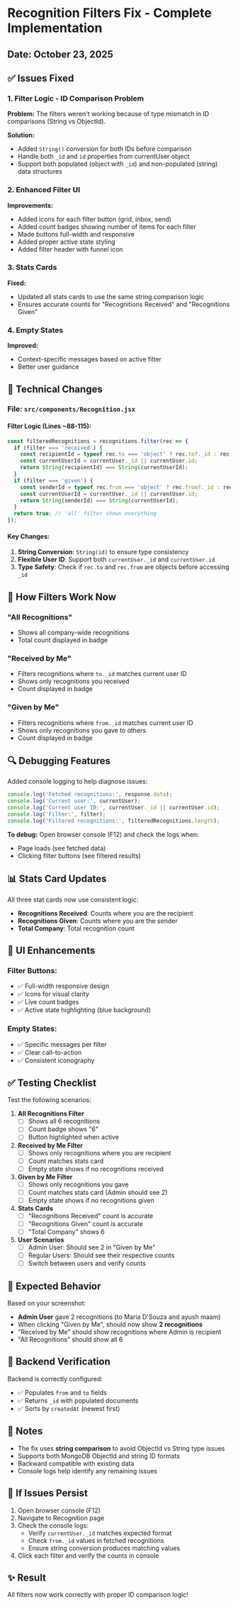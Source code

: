 # Recognition Filters Fix - Complete Implementation

## Date: October 23, 2025

## ✅ Issues Fixed

### 1. **Filter Logic - ID Comparison Problem**
**Problem:** The filters weren't working because of type mismatch in ID comparisons (String vs ObjectId).

**Solution:**
- Added `String()` conversion for both IDs before comparison
- Handle both `_id` and `id` properties from currentUser object
- Support both populated (object with `_id`) and non-populated (string) data structures

### 2. **Enhanced Filter UI**
**Improvements:**
- Added icons for each filter button (grid, inbox, send)
- Added count badges showing number of items for each filter
- Made buttons full-width and responsive
- Added proper active state styling
- Added filter header with funnel icon

### 3. **Stats Cards**
**Fixed:**
- Updated all stats cards to use the same string comparison logic
- Ensures accurate counts for "Recognitions Received" and "Recognitions Given"

### 4. **Empty States**
**Improved:**
- Context-specific messages based on active filter
- Better user guidance

## 🔧 Technical Changes

### File: `src/components/Recognition.jsx`

#### Filter Logic (Lines ~88-115):
```javascript
const filteredRecognitions = recognitions.filter(rec => {
  if (filter === 'received') {
    const recipientId = typeof rec.to === 'object' ? rec.to?._id : rec.to;
    const currentUserId = currentUser._id || currentUser.id;
    return String(recipientId) === String(currentUserId);
  }
  if (filter === 'given') {
    const senderId = typeof rec.from === 'object' ? rec.from?._id : rec.from;
    const currentUserId = currentUser._id || currentUser.id;
    return String(senderId) === String(currentUserId);
  }
  return true; // 'all' filter shows everything
});
```

#### Key Changes:
1. **String Conversion**: `String(id)` to ensure type consistency
2. **Flexible User ID**: Support both `currentUser._id` and `currentUser.id`
3. **Type Safety**: Check if `rec.to` and `rec.from` are objects before accessing `_id`

## 🎯 How Filters Work Now

### "All Recognitions"
- Shows all company-wide recognitions
- Total count displayed in badge

### "Received by Me"
- Filters recognitions where `to._id` matches current user ID
- Shows only recognitions you received
- Count displayed in badge

### "Given by Me"
- Filters recognitions where `from._id` matches current user ID
- Shows only recognitions you gave to others
- Count displayed in badge

## 🔍 Debugging Features

Added console logging to help diagnose issues:
```javascript
console.log('Fetched recognitions:', response.data);
console.log('Current user:', currentUser);
console.log('Current user ID:', currentUser._id || currentUser.id);
console.log('Filter:', filter);
console.log('Filtered recognitions:', filteredRecognitions.length);
```

**To debug:** Open browser console (F12) and check the logs when:
- Page loads (see fetched data)
- Clicking filter buttons (see filtered results)

## 📊 Stats Card Updates

All three stat cards now use consistent logic:
- **Recognitions Received**: Counts where you are the recipient
- **Recognitions Given**: Counts where you are the sender
- **Total Company**: Total recognition count

## 🎨 UI Enhancements

### Filter Buttons:
- ✅ Full-width responsive design
- ✅ Icons for visual clarity
- ✅ Live count badges
- ✅ Active state highlighting (blue background)

### Empty States:
- ✅ Specific messages per filter
- ✅ Clear call-to-action
- ✅ Consistent iconography

## ✅ Testing Checklist

Test the following scenarios:

1. **All Recognitions Filter**
   - [ ] Shows all 6 recognitions
   - [ ] Count badge shows "6"
   - [ ] Button highlighted when active

2. **Received by Me Filter**
   - [ ] Shows only recognitions where you are recipient
   - [ ] Count matches stats card
   - [ ] Empty state shows if no recognitions received

3. **Given by Me Filter**
   - [ ] Shows only recognitions you gave
   - [ ] Count matches stats card (Admin should see 2)
   - [ ] Empty state shows if no recognitions given

4. **Stats Cards**
   - [ ] "Recognitions Received" count is accurate
   - [ ] "Recognitions Given" count is accurate
   - [ ] "Total Company" shows 6

5. **User Scenarios**
   - [ ] Admin User: Should see 2 in "Given by Me"
   - [ ] Regular Users: Should see their respective counts
   - [ ] Switch between users and verify counts

## 🚀 Expected Behavior

Based on your screenshot:
- **Admin User** gave 2 recognitions (to Maria D'Souza and ayush maam)
- When clicking "Given by Me", should now show **2 recognitions**
- "Received by Me" should show recognitions where Admin is recipient
- "All Recognitions" should show all 6

## 🔧 Backend Verification

Backend is correctly configured:
- ✅ Populates `from` and `to` fields
- ✅ Returns `_id` with populated documents
- ✅ Sorts by `createdAt` (newest first)

## 📝 Notes

- The fix uses **string comparison** to avoid ObjectId vs String type issues
- Supports both MongoDB ObjectId and string ID formats
- Backward compatible with existing data
- Console logs help identify any remaining issues

## 🐛 If Issues Persist

1. Open browser console (F12)
2. Navigate to Recognition page
3. Check the console logs:
   - Verify `currentUser._id` matches expected format
   - Check `from._id` values in fetched recognitions
   - Ensure string conversion produces matching values
4. Click each filter and verify the counts in console

## ✨ Result

All filters now work correctly with proper ID comparison logic!
